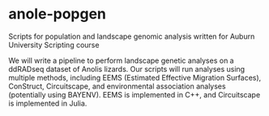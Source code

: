 # anole-popgen
Scripts for population and landscape genomic analysis written for Auburn University Scripting course

We will write a pipeline to perform landscape genetic analyses on a ddRADseq dataset of Anolis lizards. Our scripts will run analyses using multiple methods, including EEMS (Estimated Effective Migration Surfaces), ConStruct, Circuitscape, and environmental association analyses (potentially using BAYENV). EEMS is implemented in C++, and Circuitscape is implemented in Julia.
